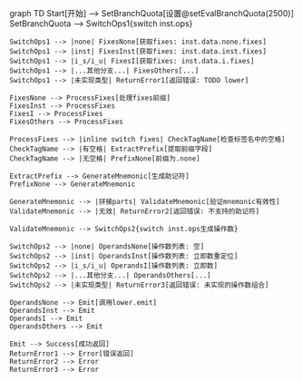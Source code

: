 graph TD
    Start[开始] --> SetBranchQuota[设置@setEvalBranchQuota(2500)]
    SetBranchQuota --> SwitchOps1{switch inst.ops}
    
    SwitchOps1 --> |none| FixesNone[获取fixes: inst.data.none.fixes]
    SwitchOps1 --> |inst| FixesInst[获取fixes: inst.data.inst.fixes]
    SwitchOps1 --> |i_s/i_u| FixesI[获取fixes: inst.data.i.fixes]
    SwitchOps1 --> |...其他分支...| FixesOthers[...]
    SwitchOps1 --> |未实现类型| ReturnError1[返回错误: TODO lower]
    
    FixesNone --> ProcessFixes[处理fixes前缀]
    FixesInst --> ProcessFixes
    FixesI --> ProcessFixes
    FixesOthers --> ProcessFixes
    
    ProcessFixes --> |inline switch fixes| CheckTagName[检查标签名中的空格]
    CheckTagName --> |有空格| ExtractPrefix[提取前缀字段]
    CheckTagName --> |无空格| PrefixNone[前缀为.none]
    
    ExtractPrefix --> GenerateMnemonic[生成助记符]
    PrefixNone --> GenerateMnemonic
    
    GenerateMnemonic --> |拼接parts| ValidateMnemonic[验证mnemonic有效性]
    ValidateMnemonic --> |无效| ReturnError2[返回错误: 不支持的助记符]
    
    ValidateMnemonic --> SwitchOps2{switch inst.ops生成操作数}
    
    SwitchOps2 --> |none| OperandsNone[操作数列表: 空]
    SwitchOps2 --> |inst| OperandsInst[操作数列表: 立即数重定位]
    SwitchOps2 --> |i_s/i_u| OperandsI[操作数列表: 立即数]
    SwitchOps2 --> |...其他分支...| OperandsOthers[...]
    SwitchOps2 --> |未实现类型| ReturnError3[返回错误: 未实现的操作数组合]
    
    OperandsNone --> Emit[调用lower.emit]
    OperandsInst --> Emit
    OperandsI --> Emit
    OperandsOthers --> Emit
    
    Emit --> Success[成功返回]
    ReturnError1 --> Error[错误返回]
    ReturnError2 --> Error
    ReturnError3 --> Error
